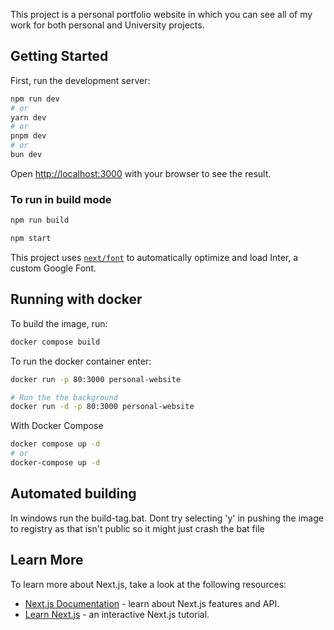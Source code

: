 <!-- This is a [Next.js](https://nextjs.org/) project bootstrapped with [`create-next-app`](https://github.com/vercel/next.js/tree/canary/packages/create-next-app). -->

This project is a personal portfolio website in which you can see all of my work for both personal and University projects.

## Getting Started

First, run the development server:

```bash
npm run dev
# or
yarn dev
# or
pnpm dev
# or
bun dev
```

Open [http://localhost:3000](http://localhost:3000) with your browser to see the result.

### To run in build mode
```bash
npm run build

npm start
```

This project uses [`next/font`](https://nextjs.org/docs/basic-features/font-optimization) to automatically optimize and load Inter, a custom Google Font.


## Running with docker
To build the image, run:
```bash 
docker compose build
```
To run the docker container enter:
```bash
docker run -p 80:3000 personal-website

# Run the the background
docker run -d -p 80:3000 personal-website
```

With Docker Compose
```bash
docker compose up -d
# or
docker-compose up -d
```

## Automated building
In windows run the build-tag.bat. Dont try selecting 'y' in pushing the image to registry as that isn't public so it might just crash the bat file

## Learn More

To learn more about Next.js, take a look at the following resources:

- [Next.js Documentation](https://nextjs.org/docs) - learn about Next.js features and API.
- [Learn Next.js](https://nextjs.org/learn) - an interactive Next.js tutorial.

